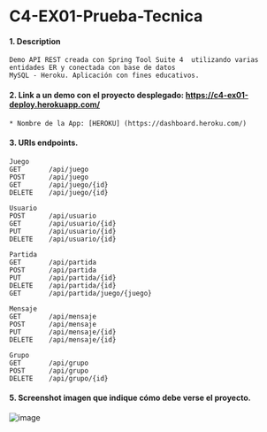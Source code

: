 # C4-EX01-Prueba-Tecnica

#### 1. Description
```
Demo API REST creada con Spring Tool Suite 4  utilizando varias entidades ER y conectada con base de datos 
MySQL - Heroku. Aplicación con fines educativos.
```

#### 2. Link a un demo con el proyecto desplegado: https://c4-ex01-deploy.herokuapp.com/

```
* Nombre de la App: [HEROKU] (https://dashboard.heroku.com/)
```
#### 3. URIs endpoints.
```
Juego
GET       /api/juego
POST      /api/juego
GET       /api/juego/{id}
DELETE    /api/juego/{id}

Usuario
POST      /api/usuario
GET       /api/usuario/{id}
PUT       /api/usuario/{id}
DELETE    /api/usuario/{id}

Partida
GET       /api/partida
POST      /api/partida
PUT       /api/partida/{id}
DELETE    /api/partida/{id}
GET       /api/partida/juego/{juego}

Mensaje
GET       /api/mensaje
POST      /api/mensaje
PUT       /api/mensaje/{id}
DELETE    /api/mensaje/{id}

Grupo
GET       /api/grupo
POST      /api/grupo
DELETE    /api/grupo/{id}
```

#### 5. Screenshot imagen que indique cómo debe verse el proyecto.
![image](https://user-images.githubusercontent.com/71872999/186134371-bc2eb826-78eb-4321-b271-f1112e02c3e9.png)
